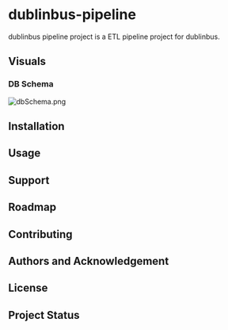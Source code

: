 # dublinbus-pipeline
dublinbus pipeline project is a ETL pipeline project for dublinbus.

## Visuals

### DB Schema
![dbSchema.png](https://github.com/abhibongale/dublinbus-pipeline/dbSchema.png)

## Installation

## Usage

## Support

## Roadmap

## Contributing

## Authors and Acknowledgement

## License

## Project Status